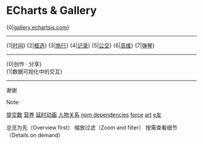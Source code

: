 
# ECharts  &  Gallery

{0|<a target="_blank" href="http://gallery.echartsjs.com">gallery.echartsjs.com</a>}

---

{1|<a target="_blank" href="http://gallery.echartsjs.com/preview.html?c=xSyGj62SO">时间</a>}
{2|<a target="_blank" href="http://gallery.echartsjs.com/preview.html?c=scatter-map-brush">框选</a>}
{3|<a target="_blank" href="http://gallery.echartsjs.com/preview.html?c=map-lines-elevation">旅行</a>}
{4|<a target="_blank" href="http://gallery.echartsjs.com/preview.html?c=xSJNibj-f">记录</a>}
{5|<a target="_blank" href="http://gallery.echartsjs.com/preview.html?c=bmap-bus">公交</a>}
{6|<a target="_blank" href="http://gallery.echartsjs.com/preview.html?c=map-parallel-prices">高维</a>}
{7|<a target="_blank" href="http://gallery.echartsjs.com/preview.html?c=xBJYz2XJz">弹琴</a>}

---

{0|创作 · 分享}
<br>
{1|数据可视化中的交互}

---

谢谢

Note:

<a target="_blank" href="http://echarts.baidu.com/gallery/preview.html?c=heatmap-cartesian">提交数</a>
<a target="_blank" href="http://gallery.echartsjs.com/preview.html?c=map-parallel-prices">营养</a>
<a target="_blank" href="http://gallery.echartsjs.com/preview.html?c=xrkfsZneG">延时动画</a>
<a target="_blank" href="http://gallery.echartsjs.com/preview.html?c=graph">人物关系</a>
<a target="_blank" href="http://echarts.baidu.com/gallery/preview.html?c=graph-npm">npm dependencies</a>
<a target="_blank" href="http://echarts.baidu.com/demo.html#graph-webkit-dep">force</a>
<a target="_blank" href="http://echarts.baidu.com/demo.html#scatter-painter-choice">art</a>
<a target="_blank" href="http://gallery.echartsjs.com/preview.html?c=xH1x0qk0v">e友</a>


总览为先（Overview first）
缩放过滤（Zoom and filter）
按需查看细节（Details on demand）